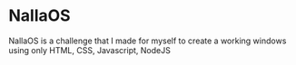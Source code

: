 # NallaOS
NallaOS is a challenge that I made for myself to create a working windows using only HTML, CSS, Javascript, NodeJS

